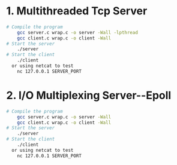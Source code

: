 
# 1. Multithreaded Tcp Server

```bash
# Compile the program
    gcc server.c wrap.c -o server -Wall -lpthread
    gcc client.c wrap.c -o client -Wall
# Start the server
    ./server
# Start the client
    ./client
  or using netcat to test
    nc 127.0.0.1 SERVER_PORT
```

# 2. I/O Multiplexing Server--Epoll

```bash
# Compile the program
    gcc server.c wrap.c -o server -Wall
    gcc client.c wrap.c -o client -Wall
# Start the server
    ./server
# Start the client
    ./client
  or using netcat to test
    nc 127.0.0.1 SERVER_PORT
```

